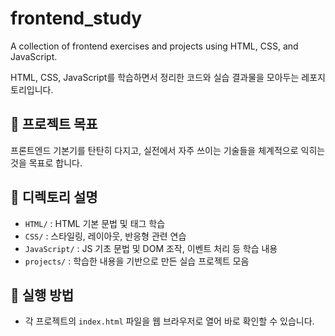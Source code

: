 # frontend_study
A collection of frontend exercises and projects using HTML, CSS, and JavaScript.

HTML, CSS, JavaScript를 학습하면서 정리한 코드와 실습 결과물을 모아두는 레포지토리입니다.

## 🎯 프로젝트 목표
프론트엔드 기본기를 탄탄히 다지고, 실전에서 자주 쓰이는 기술들을 체계적으로 익히는 것을 목표로 합니다.

## 📂 디렉토리 설명

- `HTML/` : HTML 기본 문법 및 태그 학습  
- `CSS/` : 스타일링, 레이아웃, 반응형 관련 연습  
- `JavaScript/` : JS 기초 문법 및 DOM 조작, 이벤트 처리 등 학습 내용  
- `projects/` : 학습한 내용을 기반으로 만든 실습 프로젝트 모음

## 🚀 실행 방법
- 각 프로젝트의 `index.html` 파일을 웹 브라우저로 열어 바로 확인할 수 있습니다.